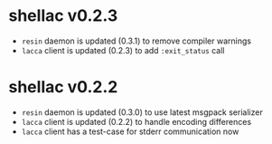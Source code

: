 # shellac v0.2.3

- `resin` daemon is updated (0.3.1) to remove compiler warnings
- `lacca` client is updated (0.2.3) to add `:exit_status` call

# shellac v0.2.2

- `resin` daemon is updated (0.3.0) to use latest msgpack serializer
- `lacca` client is updated (0.2.2) to handle encoding differences 
- `lacca` client has a test-case for stderr communication now
